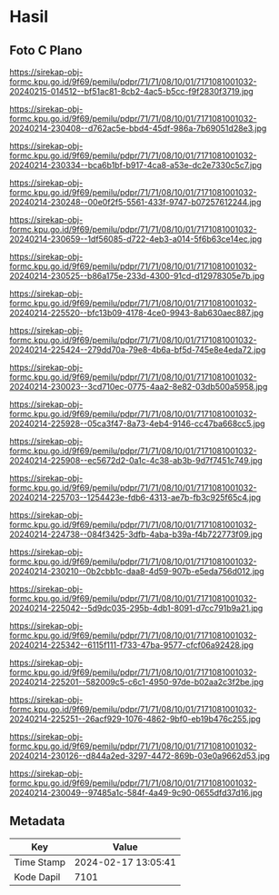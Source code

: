 # Hasil

## Foto C Plano

https://sirekap-obj-formc.kpu.go.id/9f69/pemilu/pdpr/71/71/08/10/01/7171081001032-20240215-014512--bf51ac81-8cb2-4ac5-b5cc-f9f2830f3719.jpg

https://sirekap-obj-formc.kpu.go.id/9f69/pemilu/pdpr/71/71/08/10/01/7171081001032-20240214-230408--d762ac5e-bbd4-45df-986a-7b69051d28e3.jpg

https://sirekap-obj-formc.kpu.go.id/9f69/pemilu/pdpr/71/71/08/10/01/7171081001032-20240214-230334--bca6b1bf-b917-4ca8-a53e-dc2e7330c5c7.jpg

https://sirekap-obj-formc.kpu.go.id/9f69/pemilu/pdpr/71/71/08/10/01/7171081001032-20240214-230248--00e0f2f5-5561-433f-9747-b07257612244.jpg

https://sirekap-obj-formc.kpu.go.id/9f69/pemilu/pdpr/71/71/08/10/01/7171081001032-20240214-230659--1df56085-d722-4eb3-a014-5f6b63ce14ec.jpg

https://sirekap-obj-formc.kpu.go.id/9f69/pemilu/pdpr/71/71/08/10/01/7171081001032-20240214-230525--b86a175e-233d-4300-91cd-d12978305e7b.jpg

https://sirekap-obj-formc.kpu.go.id/9f69/pemilu/pdpr/71/71/08/10/01/7171081001032-20240214-225520--bfc13b09-4178-4ce0-9943-8ab630aec887.jpg

https://sirekap-obj-formc.kpu.go.id/9f69/pemilu/pdpr/71/71/08/10/01/7171081001032-20240214-225424--279dd70a-79e8-4b6a-bf5d-745e8e4eda72.jpg

https://sirekap-obj-formc.kpu.go.id/9f69/pemilu/pdpr/71/71/08/10/01/7171081001032-20240214-230023--3cd710ec-0775-4aa2-8e82-03db500a5958.jpg

https://sirekap-obj-formc.kpu.go.id/9f69/pemilu/pdpr/71/71/08/10/01/7171081001032-20240214-225928--05ca3f47-8a73-4eb4-9146-cc47ba668cc5.jpg

https://sirekap-obj-formc.kpu.go.id/9f69/pemilu/pdpr/71/71/08/10/01/7171081001032-20240214-225908--ec5672d2-0a1c-4c38-ab3b-9d7f7451c749.jpg

https://sirekap-obj-formc.kpu.go.id/9f69/pemilu/pdpr/71/71/08/10/01/7171081001032-20240214-225703--1254423e-fdb6-4313-ae7b-fb3c925f65c4.jpg

https://sirekap-obj-formc.kpu.go.id/9f69/pemilu/pdpr/71/71/08/10/01/7171081001032-20240214-224738--084f3425-3dfb-4aba-b39a-f4b722773f09.jpg

https://sirekap-obj-formc.kpu.go.id/9f69/pemilu/pdpr/71/71/08/10/01/7171081001032-20240214-230210--0b2cbb1c-daa8-4d59-907b-e5eda756d012.jpg

https://sirekap-obj-formc.kpu.go.id/9f69/pemilu/pdpr/71/71/08/10/01/7171081001032-20240214-225042--5d9dc035-295b-4db1-8091-d7cc791b9a21.jpg

https://sirekap-obj-formc.kpu.go.id/9f69/pemilu/pdpr/71/71/08/10/01/7171081001032-20240214-225342--6115f111-f733-47ba-9577-cfcf06a92428.jpg

https://sirekap-obj-formc.kpu.go.id/9f69/pemilu/pdpr/71/71/08/10/01/7171081001032-20240214-225201--582009c5-c6c1-4950-97de-b02aa2c3f2be.jpg

https://sirekap-obj-formc.kpu.go.id/9f69/pemilu/pdpr/71/71/08/10/01/7171081001032-20240214-225251--26acf929-1076-4862-9bf0-eb19b476c255.jpg

https://sirekap-obj-formc.kpu.go.id/9f69/pemilu/pdpr/71/71/08/10/01/7171081001032-20240214-230126--d844a2ed-3297-4472-869b-03e0a9662d53.jpg

https://sirekap-obj-formc.kpu.go.id/9f69/pemilu/pdpr/71/71/08/10/01/7171081001032-20240214-230049--97485a1c-584f-4a49-9c90-0655dfd37d16.jpg


## Metadata

| Key        | Value               |
| ---------- | ------------------- |
| Time Stamp | 2024-02-17 13:05:41 |
| Kode Dapil | 7101                |



